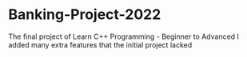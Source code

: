 # Banking-Project-2022
The final project of Learn C++ Programming - Beginner to Advanced
I added many extra features that the initial project lacked
